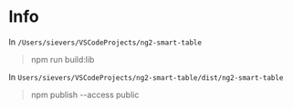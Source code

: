 # Info

In `/Users/sievers/VSCodeProjects/ng2-smart-table`
> npm run build:lib

In `Users/sievers/VSCodeProjects/ng2-smart-table/dist/ng2-smart-table`
> npm publish --access public
